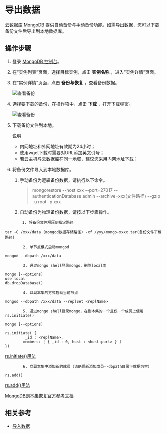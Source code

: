 # 导出数据

云数据库 MongoDB 提供自动备份与手动备份功能。如需导出数据，您可以下载备份文件后导出到本地数据库。

## 操作步骤
1. 登录 [MongoDB 控制台](https://mongodb-console.jdcloud.com/mongodb)。
2. 在“实例列表”页面，选择目标实例，点击 **实例名称** ，进入“实例详情”页面。
3. 在“实例详情”页面，点击 **备份与恢复** ，查看备份数据。

    ![查看备份](https://github.com/jdcloudcom/cn/blob/master/image/mongodb/mongo-010.png)
   
4. 选择要下载的备份，在操作项中，点击 **下载** ，打开下载弹窗。

    ![查看备份](https://github.com/jdcloudcom/cn/blob/master/image/mongodb/mongo-009.png)
	
5. 下载备份文件到本地。
	
	说明
	- 内网地址和外网地址有效期为24小时；
	- 使用wget下载时需要对URL添加英文引号；
	- 若云主机与云数据库在同一地域，建议您采用内网地址下载；
		
6. 将备份文件导入到本地数据库。

    1. 手动备份为逻辑备份数据，请执行以下命令。

        > mongorestore --host xxx --port=27017 --authenticationDatabase admin --archive=xxx(文件路径)  --gzip -u root -p xxx
    
    2. 自动备份为物理备份数据，请按以下步骤操作。
    
    		1. 将备份文件解压到指定路径

```
tar -C /xxx/data (mongod数据存储路径) -xf /yyy/mongo-xxxx.tar(备份文件下载路径)
```
    		2. 单节点模式启动mongod

```
mongod --dbpath /xxx/data
```
    		3. 通过mongo shell登录mongo，删除local库
```
mongo [--options]
use local
db.dropDatabase()
```
    		4. 以副本集的方式启动当前节点

```
mongod --dbpath /xxx/data --replSet <replName>
```

    		5. 通过mongo shell登录mongo，在副本集的一个且仅一个成员上使用rs.initiate()

```
mongo [--options]

rs.initiate( {
 		 _id : <replName>,
   		members: [ { _id : 0, host : <host:port> } ]
})
```
[rs.initiate()用法](https://docs.mongodb.com/master/reference/method/rs.initiate/#rs.initiate)

    		6. 向副本集中添加新的成员（请确保新添加成员--dbpath目录下数据为空）

```
rs.add()
```

[rs.add()用法](https://docs.mongodb.com/master/reference/method/rs.add/#rs.add)

[MongoDB副本集恢复官方参考文档](https://docs.mongodb.com/master/tutorial/restore-replica-set-from-backup/)


## 相关参考

- [导入数据](Import-Data.md)
